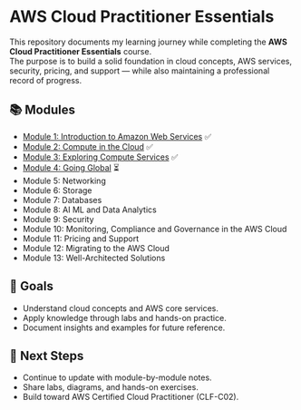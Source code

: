 # AWS Cloud Practitioner Essentials

This repository documents my learning journey while completing the **AWS Cloud Practitioner Essentials** course.  
The purpose is to build a solid foundation in cloud concepts, AWS services, security, pricing, and support — while also maintaining a professional record of progress.  

## 📚 Modules
- [Module 1: Introduction to Amazon Web Services](./module-1-introduction-to-cloud/notes.md) ✅
- [Module 2: Compute in the Cloud](./module-2-compute-in-the-cloud/lab-work/notes.md) ✅
- [Module 3: Exploring Compute Services](./module-3-exploring-compute-services/notes.md) ✅
- [Module 4: Going Global](./module-4-going-global/notes.md) ⏳
- Module 5: Networking
- Module 6: Storage
- Module 7: Databases
- Module 8: AI ML and Data Analytics
- Module 9: Security
- Module 10: Monitoring, Compliance and Governance in the AWS Cloud
- Module 11: Pricing and Support
- Module 12: Migrating to the AWS Cloud
- Module 13: Well-Architected Solutions 

## 🎯 Goals
- Understand cloud concepts and AWS core services.  
- Apply knowledge through labs and hands-on practice.  
- Document insights and examples for future reference.  

## 🚀 Next Steps
- Continue to update with module-by-module notes.  
- Share labs, diagrams, and hands-on exercises.  
- Build toward AWS Certified Cloud Practitioner (CLF-C02).  
